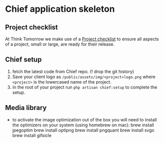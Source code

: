 #  Chief application skeleton

## Project checklist
At Think Tomorrow we make use of a [Project checklist](https://github.com/thinktomorrow/chief-launch-checklist) to ensure all aspects of a project, small or large, are ready for their release.

## Chief setup
1. fetch the latest code from Chief repo. (! drop the git history)
2. Save your client logo as `/public/assets/img/<project>logo.png` where `<project>` is the lowercased name of the project.
3. In the root of your project run `php artisan chief:setup` to complete the setup. 



## Media library

- to activate the image optimization out of the box you will need to install the optimizers on your system (using homebrew on mac):
        brew install jpegoptim
        brew install optipng
        brew install pngquant
        brew install svgo
        brew install gifsicle